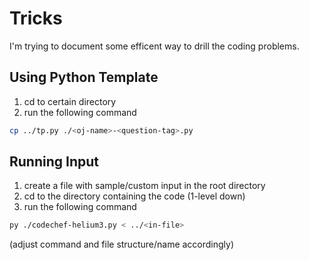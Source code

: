# Tricks

I'm trying to document some efficent way to drill the coding problems.

## Using Python Template

1. cd to certain directory
2. run the following command

```bash
cp ../tp.py ./<oj-name>-<question-tag>.py
```

## Running Input

1. create a file with sample/custom input in the root directory
2. cd to the directory containing the code (1-level down)
3. run the following command

```bash
py ./codechef-helium3.py < ../<in-file>
```

(adjust command and file structure/name accordingly)
